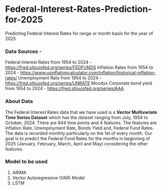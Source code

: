 # Federal-Interest-Rates-Prediction-for-2025
Predicting Federal Interest Rates for range or month basis for the year of 2025

### Data Sources -

Federal Interest Rates from 1954 to 2024 - https://fred.stlouisfed.org/series/FEDFUNDS
Inflation Rates from 1954 to 2024 - https://www.usinflationcalculator.com/inflation/historical-inflation-rates/
Unemployment Rate from 1954 to 2024 - https://fred.stlouisfed.org/series/UNRATE
Moodys Corporate bond yield from 1954 to 2024 - https://fred.stlouisfed.org/series/AAA

### About Data

The Federal Interest Rates data that we have used is a **Vector Multivariate Time Series Dataset** which has the dataset ranging from July, 1954 to October, 2024. There are 844 time points and 4 features. The features are Inflation Rate, Unemployment Rate, Bonds Yield and, Federal Fund Rates. The data is recorded monthly particularly on the 1st of every month. Our goal is to predict the Federal Fund Rates for the months in beginning of 2025 (January, February, March, April and May) considering the other features. 

### Model to be used
1. ARIMA
2. Vector Autoregressive (VAR) Model
3. LSTM
